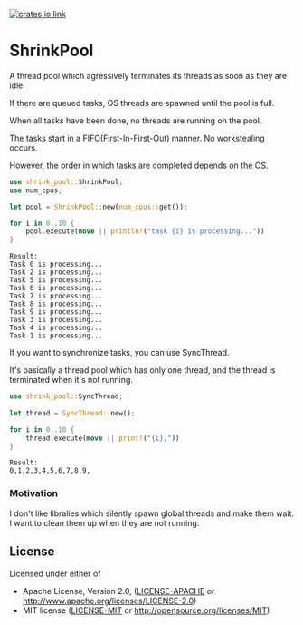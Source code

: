[![crates.io link](https://img.shields.io/crates/v/shrink_pool.svg)](https://crates.io/crates/shrink_pool)
# ShrinkPool

A thread pool which agressively terminates its threads as soon as they are idle.

If there are queued tasks, OS threads are spawned until the pool is full.

When all tasks have been done, no threads are running on the pool.

The tasks start in a FIFO(First-In-First-Out) manner. No workstealing occurs.

However, the order in which tasks are completed depends on the OS.

```Rust
use shrink_pool::ShrinkPool;
use num_cpus;

let pool = ShrinkPool::new(num_cpus::get());

for i in 0..10 {
    pool.execute(move || println!("task {i} is processing..."))
}
```
```
Result:
Task 0 is processing...
Task 2 is processing...
Task 5 is processing...
Task 6 is processing...
Task 7 is processing...
Task 8 is processing...
Task 9 is processing...
Task 3 is processing...
Task 4 is processing...
Task 1 is processing...
```
If you want to synchronize tasks, you can use SyncThread.

It's basically a thread pool which has only one thread, and the thread is terminated when it's not running.
```Rust
use shrink_pool::SyncThread;
   
let thread = SyncThread::new();

for i in 0..10 {
    thread.execute(move || print!("{i},"))
}
```
```
Result: 
0,1,2,3,4,5,6,7,8,9,
```
### Motivation

I don't like libralies which silently spawn global threads and make them wait.
I want to clean them up when they are not running.

## License

Licensed under either of

- Apache License, Version 2.0, ([LICENSE-APACHE](apache_license.txt) or http://www.apache.org/licenses/LICENSE-2.0)
- MIT license ([LICENSE-MIT](mit_license.txt) or http://opensource.org/licenses/MIT)

<!--


-->
